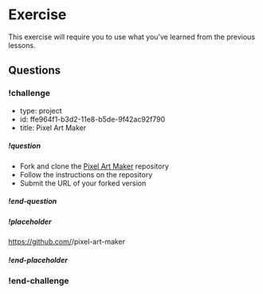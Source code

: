 # Exercise

This exercise will require you to use what you've learned from the previous lessons.

## Questions

<!-- Question -->

### !challenge

* type: project
* id: ffe964f1-b3d2-11e8-b5de-9f42ac92f790
* title: Pixel Art Maker

##### !question

* Fork and clone the [Pixel Art Maker](https://github.com/gSchool/pixel-art-maker) repository
* Follow the instructions on the repository
* Submit the URL of your forked version

##### !end-question

##### !placeholder

https://github.com/<username>/pixel-art-maker

##### !end-placeholder

### !end-challenge
